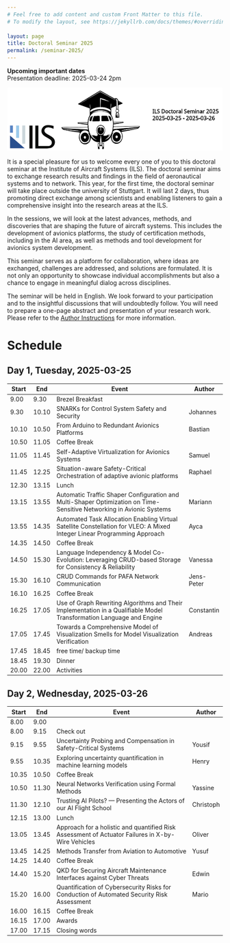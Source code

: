 ```yaml
---
# Feel free to add content and custom Front Matter to this file.
# To modify the layout, see https://jekyllrb.com/docs/themes/#overriding-theme-defaults

layout: page
title: Doctoral Seminar 2025
permalink: /seminar-2025/
---
```


<div class="alert alert-warning">
<strong>Upcoming important dates</strong><br />
Presentation deadline: 2025-03-24 2pm
</div>

![image](../assets/logo_doctoralseminar_2025.png)

It is a special pleasure for us to welcome every one of you to this doctoral seminar at the Institute of Aircraft Systems (ILS). 
The doctoral seminar aims to exchange research results and findings in the field of aeronautical systems and to network. 
This year, for the first time, the doctoral seminar will take place outside the university of Stuttgart.
It will last 2 days, thus promoting direct exchange among scientists and enabling listeners to gain a comprehensive insight into the research areas at the ILS.

In the sessions, we will look at the latest advances, methods, and discoveries that are shaping the future of aircraft systems. This includes the development of avionics platforms, the study of certification methods, including in the AI area, as well as methods and tool development for avionics system development.

This seminar serves as a platform for collaboration, where ideas are exchanged, challenges are addressed, and solutions are formulated. It is not only an opportunity to showcase individual accomplishments but also a chance to engage in meaningful dialog across disciplines.

The seminar will be held in English. 
We look forward to your participation and to the insightful discussions that will undoubtedly follow. 
You will need to prepare a one-page abstract and presentation of your research work. 
Please refer to the [Author Instructions](/seminar-2025/instructions/) for more information.

# Schedule

## Day 1, Tuesday, 2025-03-25

| Start | End   | Event                                                                                                                    | Author     |
|-------|-------|--------------------------------------------------------------------------------------------------------------------------|------------|
| 9.00  | 9.30  | Brezel Breakfast                                                                                                         | 
| 9.30  | 10.10 | SNARKs for Control System Safety and Security                                                                            | Johannes   |
| 10.10 | 10.50 | From Arduino to Redundant Avionics Platforms                                                                             | Bastian    |
| 10.50 | 11.05 | Coffee Break                                                                                                             |            |
| 11.05 | 11.45 | Self-Adaptive Virtualization for Avionics Systems                                                                        | Samuel     |
| 11.45 | 12.25 | Situation-aware Safety-Critical Orchestration of adaptive avionic platforms                                              | Raphael    |
| 12.30 | 13.15 | Lunch                                                                                                                    |            |
| 13.15 | 13.55 | Automatic Traffic Shaper Configuration and Multi-Shaper Optimization on Time-Sensitive Networking in Avionic Systems     | Mariann    |
| 13.55 | 14.35 | Automated Task Allocation Enabling Virtual Satellite Constellation for VLEO: A Mixed Integer Linear Programming Approach | Ayca       |
| 14.35 | 14.50 | Coffee Break                                                                                                             |            |
| 14.50 | 15.30 | Language Independency & Model Co-Evolution: Leveraging CRUD-based Storage for Consistency & Reliability                  | Vanessa    |
| 15.30 | 16.10 | CRUD Commands for PAFA Network Communication                                                                             | Jens-Peter |
| 16.10 | 16.25 | Coffee Break                                                                                                             |            |
| 16.25 | 17.05 | Use of Graph Rewriting Algorithms and Their Implementation in a Qualifiable Model Transformation Language and Engine     | Constantin |
| 17.05 | 17.45 | Towards a Comprehensive Model of Visualization Smells for Model Visualization Verification                               | Andreas    |
| 17.45 | 18.45 | free time/ backup time                                                                                                   |            |
| 18.45 | 19.30 | Dinner                                                                                                                   |            |
| 20.00 | 22.00 | Activities                                                                                                               |            |


## Day 2, Wednesday, 2025-03-26

| Start | End   | Event                                                                                             | Author    |
|-------|-------|---------------------------------------------------------------------------------------------------|-----------|
| 8.00  | 9.00  |                                                                                                   |
| 8.00  | 9.15  | Check out                                                                                         |
| 9.15  | 9.55  | Uncertainty Probing and Compensation in Safety-Critical Systems                                   | Yousif    |
| 9.55  | 10.35 | Exploring uncertainty quantification in machine learning models                                   | Henry     |
| 10.35 | 10.50 | Coffee Break                                                                                      |           |
| 10.50 | 11.30 | Neural Networks Verification using Formal Methods                                                 | Yassine   |
| 11.30 | 12.10 | Trusting AI Pilots? — Presenting the Actors of our AI Flight School                               | Christoph |
| 12.15 | 13.00 | Lunch                                                                                             |           |
| 13.05 | 13.45 | Approach for a holistic and quantified Risk Assessment of Actuator Failures in X-by-Wire Vehicles | Oliver    |
| 13.45 | 14.25 | Methods Transfer from Aviation to Automotive                                                      | Yusuf     |
| 14.25 | 14.40 | Coffee Break                                                                                      |           |
| 14.40 | 15.20 | QKD for Securing Aircraft Maintenance Interfaces against Cyber Threats                            | Edwin     |
| 15.20 | 16.00 | Quantification of Cybersecurity Risks for Conduction of Automated Security Risk Assessment        | Mario     |
| 16.00 | 16.15 | Coffee Break                                                                                      |           |
| 16.15 | 17.00 | Awards                                                                                            |           |
| 17.00 | 17.15 | Closing words                                                                                     |           |

